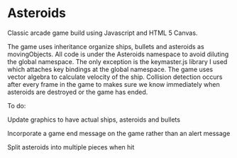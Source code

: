 Asteroids
=========

Classic arcade game build using Javascript and HTML 5 Canvas.

The game uses inheritance organize ships, bullets and asteroids as movingObjects. All code is under the Asteroids namespace to avoid diluting the global namespace. The only exception is the keymaster.js library I used which attaches key bindings at the global namespace. The game uses vector algebra to calculate velocity of the ship. Collision detection occurs after every frame in the game to makes sure we know immediately when asteroids are destroyed or the game has ended.

To do:

Update graphics to have actual ships, asteroids and bullets

Incorporate a game end message on the game rather than an alert message

Split asteroids into multiple pieces when hit

